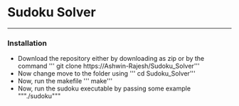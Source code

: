 # Sudoku Solver
---
### Installation
- Download the repository either by downloading as zip or by the command
''' git clone https://Ashwin-Rajesh/Sudoku_Solver'''
- Now change move to the folder using
''' cd Sudoku_Solver'''
- Now, run the makefile
''' make'''
- Now, run the sudoku executable by passing some example
"""./sudoku"""
